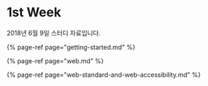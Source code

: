 # 1st Week

2018년 6월 9일 스터디 자료입니다.

{% page-ref page="getting-started.md" %}

{% page-ref page="web.md" %}

{% page-ref page="web-standard-and-web-accessibility.md" %}

